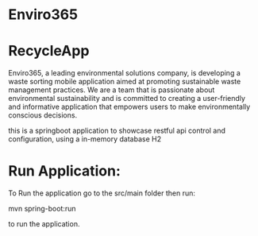 # Enviro365
# RecycleApp

Enviro365, a leading environmental solutions company, is developing a waste sorting
mobile application aimed at promoting sustainable waste management practices. We are a team that is
passionate about environmental sustainability and is
committed to creating a user-friendly and informative application that empowers users to
make environmentally conscious decisions.

this is a springboot application to showcase restful api control and configuration, using a in-memory database H2 

# Run Application:

To Run the application go to the src/main folder then run:

mvn spring-boot:run

to run the application.
